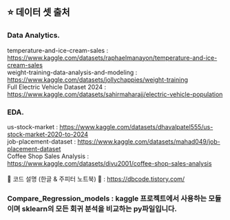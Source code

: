 ## :star: 데이터 셋 출처  

### Data Analytics. <br>
temperature-and-ice-cream-sales : https://www.kaggle.com/datasets/raphaelmanayon/temperature-and-ice-cream-sales <br>
weight-training-data-analysis-and-modeling : https://www.kaggle.com/datasets/jollychappies/weight-training <br>
Full Electric Vehicle Dataset 2024 : https://www.kaggle.com/datasets/sahirmaharajj/electric-vehicle-population

### EDA. <br>
us-stock-market : https://www.kaggle.com/datasets/dhavalpatel555/us-stock-market-2020-to-2024 <br>
job-placement-dataset : https://www.kaggle.com/datasets/mahad049/job-placement-dataset <br>
Coffee Shop Sales Analysis : https://www.kaggle.com/datasets/divu2001/coffee-shop-sales-analysis <br><br>
🔭 코드 설명 (한글 & 주피터 노트북) 🔭 : https://dbcode.tistory.com/

### Compare_Regression_models : kaggle 프로젝트에서 사용하는 모듈이며 sklearn의 모든 회귀 분석을 비교하는 py파일입니다. 
